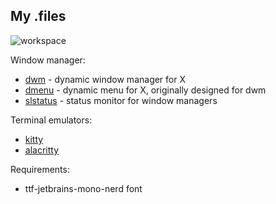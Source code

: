 ## My .files

![workspace](https://private-user-images.githubusercontent.com/187670763/400201951-130426c7-3e29-40ab-904d-7e1af9ffa2be.png?jwt=eyJhbGciOiJIUzI1NiIsInR5cCI6IkpXVCJ9.eyJpc3MiOiJnaXRodWIuY29tIiwiYXVkIjoicmF3LmdpdGh1YnVzZXJjb250ZW50LmNvbSIsImtleSI6ImtleTUiLCJleHAiOjE3MzYwODI2MDAsIm5iZiI6MTczNjA4MjMwMCwicGF0aCI6Ii8xODc2NzA3NjMvNDAwMjAxOTUxLTEzMDQyNmM3LTNlMjktNDBhYi05MDRkLTdlMWFmOWZmYTJiZS5wbmc_WC1BbXotQWxnb3JpdGhtPUFXUzQtSE1BQy1TSEEyNTYmWC1BbXotQ3JlZGVudGlhbD1BS0lBVkNPRFlMU0E1M1BRSzRaQSUyRjIwMjUwMTA1JTJGdXMtZWFzdC0xJTJGczMlMkZhd3M0X3JlcXVlc3QmWC1BbXotRGF0ZT0yMDI1MDEwNVQxMzA1MDBaJlgtQW16LUV4cGlyZXM9MzAwJlgtQW16LVNpZ25hdHVyZT00NzFhYTczZmVlOGE0M2UxYjk4MmI3YjNiZTRkNDNjZTMyMzgwMTA0NWFiZDA2YjI5YzQzMjI5NDVlZGJjOWRhJlgtQW16LVNpZ25lZEhlY)

Window manager:
 - [dwm](https://dwm.suckless.org) - dynamic window manager for X
 - [dmenu](https://tools.suckless.org/dmenu/) - dynamic menu for X, originally designed for dwm
 - [slstatus](https://tools.suckless.org/slstatus/) - status monitor for window managers
 
Terminal emulators:
 - [kitty](https://github.com/kovidgoyal/kitty)
 - [alacritty](https://github.com/alacritty/alacritty)

Requirements:
- ttf-jetbrains-mono-nerd font

